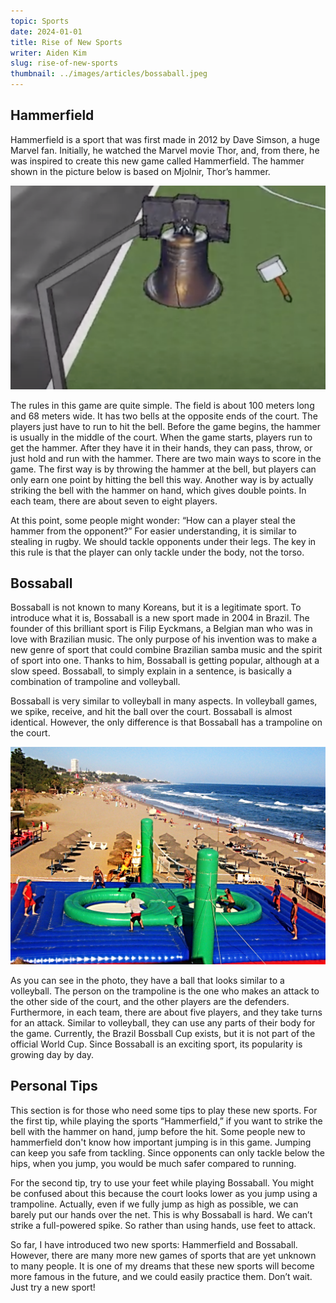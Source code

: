```yaml
---
topic: Sports
date: 2024-01-01
title: Rise of New Sports
writer: Aiden Kim
slug: rise-of-new-sports
thumbnail: ../images/articles/bossaball.jpeg
---
```

## Hammerfield
Hammerfield is a sport that was first made in 2012 by Dave Simson, a huge Marvel fan. Initially, he watched the Marvel movie Thor, and, from there, he was inspired to create this new game called Hammerfield. The hammer shown in the picture below is based on Mjolnir, Thor’s hammer.

![hammerfield](../images/articles/hammerfield.png)

The rules in this game are quite simple. The field is about 100 meters long and 68 meters wide. It has two bells at the opposite ends of the court. The players just have to run to hit the bell. Before the game begins, the hammer is usually in the middle of the court. When the game starts, players run to get the hammer. After they have it in their hands, they can pass, throw, or just hold and run with the hammer. There are two main ways to score in the game. The first way is by throwing the hammer at the bell, but players can only earn one point by hitting the bell this way. Another way is by actually striking the bell with the hammer on hand, which gives double points. In each team, there are about seven to eight players. 

At this point, some people might wonder: “How can a player steal the hammer from the opponent?” For easier understanding, it is similar to stealing in rugby. We should tackle opponents under their legs. The key in this rule is that the player can only tackle under the body, not the torso.  

## Bossaball
Bossaball is not known to many Koreans, but it is a legitimate sport. To introduce what it is, Bossaball is a new sport made in 2004 in Brazil. The founder of this brilliant sport is Filip Eyckmans, a Belgian man who was in love with Brazilian music. The only purpose of his invention was to make a new genre of sport that could combine Brazilian samba music and the spirit of sport into one. Thanks to him, Bossaball is getting popular, although at a slow speed. Bossaball, to simply explain in a sentence, is basically a combination of trampoline and volleyball. 

Bossaball is very similar to volleyball in many aspects. In volleyball games, we spike, receive, and hit the ball over the court. Bossaball is almost identical. However, the only difference is that Bossaball has a trampoline on the court. 

![bossaball](../images/articles/bossaball.jpeg)

As you can see in the photo, they have a ball that looks similar to a volleyball. The person on the trampoline is the one who makes an attack to the other side of the court, and the other players are the defenders. Furthermore, in each team, there are about five players, and they take turns for an attack. Similar to volleyball, they can use any parts of their body for the game. Currently, the Brazil Bossball Cup exists, but it is not part of the official World Cup. Since Bossaball is an exciting sport, its popularity is growing day by day.

## Personal Tips 
This section is for those who need some tips to play these new sports. For the first tip, while playing the sports “Hammerfield,” if you want to strike the bell with the hammer on hand, jump before the hit. Some people new to hammerfield don't know how important jumping is in this game. Jumping can keep you safe from tackling. Since opponents can only tackle below the hips, when you jump, you would be much safer compared to running.

For the second tip, try to use your feet while playing Bossaball. You might be confused about this because the court looks lower as you jump using a trampoline. Actually, even if we fully jump as high as possible, we can barely put our hands over the net. This is why Bossaball is hard. We can’t strike a full-powered spike. So rather than using hands, use feet to attack.

So far, I have introduced two new sports: Hammerfield and Bossaball. However, there are many more new games of sports that are yet unknown to many people. It is one of my dreams that these new sports will become more famous in the future, and we could easily practice them. Don’t wait. Just try a new sport!